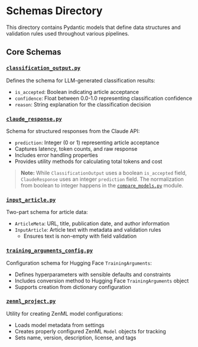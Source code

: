 # Schemas Directory

This directory contains Pydantic models that define data structures and validation rules used throughout various pipelines.

## Core Schemas

### [`classification_output.py`](classification_output.py)

Defines the schema for LLM-generated classification results:

- `is_accepted`: Boolean indicating article acceptance
- `confidence`: Float between 0.0-1.0 representing classification confidence
- `reason`: String explanation for the classification decision

### [`claude_response.py`](claude_response.py)

Schema for structured responses from the Claude API:

- `prediction`: Integer (0 or 1) representing article acceptance
- Captures latency, token counts, and raw response
- Includes error handling properties
- Provides utility methods for calculating total tokens and cost

> **Note:** While `ClassificationOutput` uses a boolean `is_accepted` field, `ClaudeResponse` uses an integer `prediction` field. The normalization from boolean to integer happens in the [`compare_models.py`](../steps/compare_models.py) module.

### [`input_article.py`](input_article.py)

Two-part schema for article data:

- `ArticleMeta`: URL, title, publication date, and author information
- `InputArticle`: Article text with metadata and validation rules
  - Ensures text is non-empty with field validation

### [`training_arguments_config.py`](training_arguments_config.py)

Configuration schema for Hugging Face `TrainingArguments`:

- Defines hyperparameters with sensible defaults and constraints
- Includes conversion method to Hugging Face `TrainingArguments` object
- Supports creation from dictionary configuration

### [`zenml_project.py`](zenml_project.py)

Utility for creating ZenML model configurations:

- Loads model metadata from settings
- Creates properly configured ZenML `Model` objects for tracking
- Sets name, version, description, license, and tags

